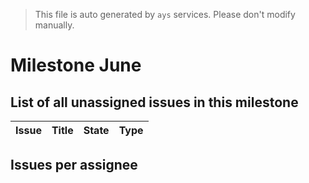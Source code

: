 > This file is auto generated by `ays` services. Please don't modify manually.

# Milestone June

## List of all unassigned issues in this milestone

|Issue|Title|State|Type|
|-----|-----|-----|---|


## Issues per assignee


